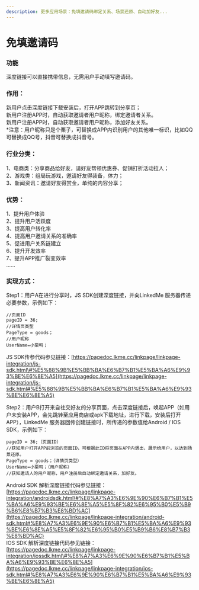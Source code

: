 ```yaml
---
description: 更多应用场景：免填邀请码绑定关系、场景还原、自动加好友...
---
```


# 免填邀请码

### 功能

深度链接可以直接携带信息，无需用户手动填写邀请码。

### 作用：

新用户点击深度链接下载安装后，打开APP跳转到分享页；  
新用户注册APP时，自动获取邀请者用户昵称，绑定邀请者关系。  
新用户注册APP时，自动获取邀请者用户昵称，添加好友关系。   
\*注意：用户昵称只是个栗子，可替换成APP内识别用户的其他唯一标识，比如QQ可替换成QQ号，抖音可替换成抖音号。

### 行业分类：

1、电商类：分享商品给好友，请好友帮领优惠券、促销打折活动拉人；   
2、游戏类：组局玩游戏，邀请好友得装备，体力；   
3、新闻资讯：邀请好友得赏金，单纯的内容分享；

### 优势：

1、提升用户体验   
2、提升用户活跃度   
3、提高用户转化率   
4、提高用户邀请关系的准确率   
5、促进用户关系链建立   
6、提升开发效率   
7、提升APP推广裂变效率   
......

### 实现方式：

Step1：用户A在进行分享时，JS SDK创建深度链接，并向LinkedMe 服务器传递必要参数，示例如下：

```text
//页面ID
pageID = 36;
//详情页类型
PageType = goods；
//用户昵称
UserName=小栗鸭；
```

JS SDK传参代码参见链接：[https://pagedoc.lkme.cc/linkpage/linkpage-integration/js-sdk.html\#%E5%88%9B%E5%BB%BA%E6%B7%B1%E5%BA%A6%E9%93%BE%E6%8E%A5](https://pagedoc.lkme.cc/linkpage/linkpage-integration/js-sdk.html#%E5%88%9B%E5%BB%BA%E6%B7%B1%E5%BA%A6%E9%93%BE%E6%8E%A5)

Step2：用户B打开来自社交好友的分享页面，点击深度链接后，唤起APP（如用户未安装APP，会先跳转至应用商店或apk下载地址，进行下载，安装后打开APP），LinkedMe 服务器回传创建链接时，所传递的参数值给Android / IOS SDK，示例如下：

```
pageID = 36;（页面ID）
//获知用户打开APP前浏览的页面ID，可根据此ID将页面在APP内调出，展示给用户，以达到场景还原。
PageType = goods；（详情页类型）
UserName=小栗鸭；（用户昵称）
//获知邀请人的用户昵称，用户注册后自动绑定邀请关系，加好友。
```

Android SDK 解析深度链接代码参见链接：[https://pagedoc.lkme.cc/linkpage/linkpage-integration/androidsdk.html\#%E8%A7%A3%E6%9E%90%E6%B7%B1%E5%BA%A6%E9%93%BE%E6%8E%A5%E5%8F%82%E6%95%B0%E5%B9%B6%E8%B7%B3%E8%BD%AC](https://pagedoc.lkme.cc/linkpage/linkpage-integration/android-sdk.html#%E8%A7%A3%E6%9E%90%E6%B7%B1%E5%BA%A6%E9%93%BE%E6%8E%A5%E5%8F%82%E6%95%B0%E5%B9%B6%E8%B7%B3%E8%BD%AC)  
IOS SDK 解析深度链接代码参见链接：[https://pagedoc.lkme.cc/linkpage/linkpage-integration/iossdk.html\#%E8%A7%A3%E6%9E%90%E6%B7%B1%E5%BA%A6%E9%93%BE%E6%8E%A5](https://pagedoc.lkme.cc/linkpage/linkpage-integration/ios-sdk.html#%E8%A7%A3%E6%9E%90%E6%B7%B1%E5%BA%A6%E9%93%BE%E6%8E%A5)


